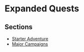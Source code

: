 # Expanded Quests

## Sections

- [Starter Adventure](Starter%20Adventure.md)
- [Major Campaigns](Major%20Campaigns.md)